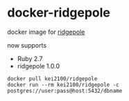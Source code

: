 docker-ridgepole
====

docker image for [ridgepole](https://github.com/winebarrel/ridgepole)

now supports
* Ruby 2.7
* ridgepole 1.0.0

```
docker pull kei2100/ridgepole
docker run --rm kei2100/ridgepole -c postgres://user:pass@host:5432/dbname
```
